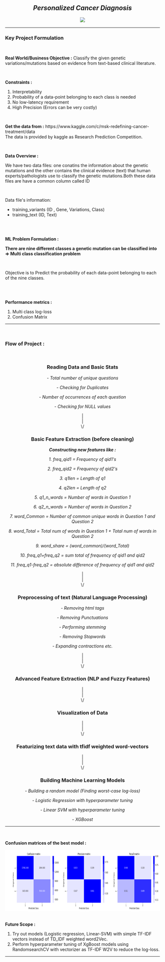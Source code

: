 <h2 align= "center"><em>Personalized Cancer Diagnosis</em></h2>

<div align="center">
  <img height="400" src="https://github.com/shreyjain99/Personalized-Cancer-Diagnosis/blob/main/src%20files/LEADNEW.gif"/>
</div>

<hr width="100%" size="2">

<h3 align= "left"> <b> Key Project Formulation </b> </h3>

<br>

<p>
<strong>Real World/Business Objective :</strong> Classify the given genetic variations/mutations based on evidence from text-based clinical literature.
</p>

<br>

<p>
<strong>Constraints :</strong>
</p>
<ol>
<li>Interpretability </li>
<li>Probability of a data-point belonging to each class is needed</li>
<li>No low-latency requirement</li>
<li>High Precision (Errors can be very costly)</li>
</ol>

<br>

<p>
<strong>Get the data from :</strong> https://www.kaggle.com/c/msk-redefining-cancer-treatment/data
<br>The data is provided by kaggle as Research Prediction Competition.
</p>

<br>

<p>
<strong>Data Overview :</strong>
<br>
  <p>We have two data files: one conatins the information about the genetic mutations and the other contains the clinical evidence (text) that  human experts/pathologists use to classify the genetic mutations.Both these data files are have a common column called ID</p>
<br>
<p>
    Data file's information:
    <ul>
        <li>
        training_variants (ID , Gene, Variations, Class)
        </li>
        <li>
        training_text (ID, Text)
        </li>
    </ul>
</p>

<br>

<br />


<p>
<strong>ML Problem Formulation :</strong>
</p>
<p> <strong>There are nine different classes a genetic mutation can be classified into => Multi class classification problem</strong> </p>
<br>
<p>Objective is to Predict the probability of each data-point belonging to each of the nine classes.</p>

<br>
<br>

<p>
<strong>Performance metrics :</strong>
</p>
<ol>
<li>Multi class log-loss</li>
<li>Confusion Matrix</li>
</ol>

<hr width="100%" size="2">

<br>

<body>

  <h3>Flow of Project : </h3>
  
  <br>

  <h3 align= "center"><strong>Reading Data and Basic Stats</strong></h3>
  <p align= "center"><em> - Total number of unique questions </em></p>
  <p align= "center"><em> - Checking for Duplicates </em></p>
  <p align= "center"><em> - Number of occurrences of each question </em></p>
  <p align= "center"><em> - Checking for NULL values </em></p>
  
  <div align= "center">|</div>
  <div align= "center">|</div>
  <div align= "center">\/</div>

  <h3 align= "center"><strong>Basic Feature Extraction (before cleaning) </strong></h3>
  <p align= "center"><em> <strong> Constructing new features like :  </strong></em></p>
  <p align= "center"><em> 1. freq_qid1 = Frequency of qid1's </em></p>
  <p align= "center"><em> 2. freq_qid2 = Frequency of qid2's </em></p>
  <p align= "center"><em> 3. q1len = Length of q1 </em></p>
  <p align= "center"><em> 4. q2len = Length of q2 </em></p>
  <p align= "center"><em> 5. q1_n_words = Number of words in Question 1 </em></p>
  <p align= "center"><em> 6. q2_n_words = Number of words in Question 2 </em></p>
  <p align= "center"><em> 7. word_Common = Number of common unique words in Question 1 and Question 2 </em></p>
  <p align= "center"><em> 8. word_Total = Total num of words in Question 1 + Total num of words in Question 2 </em></p>
  <p align= "center"><em> 9. word_share = (word_common)/(word_Total) </em></p>
  <p align= "center"><em> 10. freq_q1+freq_q2 = sum total of frequency of qid1 and qid2 </em></p>
  <p align= "center"><em> 11. freq_q1-freq_q2 = absolute difference of frequency of qid1 and qid2 </em></p>

  <div align= "center">|</div>
  <div align= "center">|</div>
  <div align= "center">\/</div>

  <h3 align= "center">Preprocessing of text (Natural Language Processing)</h3>
  <p align= "center"><em> - Removing html tags </em></p>
  <p align= "center"><em> - Removing Punctuations </em></p>
  <p align= "center"><em> - Performing stemming </em></p>
  <p align= "center"><em> - Removing Stopwords </em></p>
  <p align= "center"><em> - Expanding contractions etc. </em></p>

  <div align= "center">|</div>
  <div align= "center">|</div>
  <div align= "center">\/</div>

  <h3 align= "center">Advanced Feature Extraction (NLP and Fuzzy Features)</h3>


  <div align= "center">|</div>
  <div align= "center">|</div>
  <div align= "center">\/</div>

  <h3 align= "center">Visualization of Data</h3>

  <div align= "center">|</div>
  <div align= "center">|</div>
  <div align= "center">\/</div>

  <h3 align= "center">Featurizing text data with tfidf weighted word-vectors </h3>

  <div align= "center">|</div>
  <div align= "center">|</div>
  <div align= "center">\/</div>

  <h3 align= "center">Building Machine Learning Models</h3>
  <p align= "center"><em> - Building a random model (Finding worst-case log-loss)  </em></p>
  <p align= "center"><em> - Logistic Regression with hyperparameter tuning   </em></p>
  <p align= "center"><em> - Linear SVM with hyperparameter tuning  </em></p>
  <p align= "center"><em> -  XGBoost </em></p>  



  
</body>

<hr width="100%" size="2">
<br>

<p>
<strong>Confusion matrices of the best model :</strong>
</p>
<div align="center">
  <img height="200" src="https://github.com/shreyjain99/Quora-Question-Pair-Similarity/blob/main/src%20files/image.png"/>
</div>

<br>

<p>
<strong>Future Scope :</strong>
</p>
<ol>
<li>Try out models (Logistic regression, Linear-SVM) with simple TF-IDF vectors instead of TD_IDF weighted word2Vec. </li>
<li>Perform hyperparameter tuning of XgBoost models using RandomsearchCV with vectorizer as TF-IDF W2V to reduce the log-loss.</li>
</ol>

<hr width="100%" size="2">
